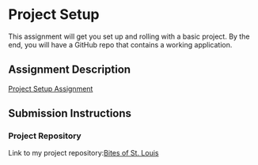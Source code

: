# Project Setup
This assignment will get you set up and rolling with a basic project. By the end, you will have a GitHub repo that contains a working application.

## Assignment Description
[Project Setup Assignment](https://education.launchcode.org/liftoff/modules/assignments/project-setup)

## Submission Instructions

### Project Repository
Link to my project repository:[Bites of St. Louis](https://github.com/iainxiao/bites-of-st-louis)